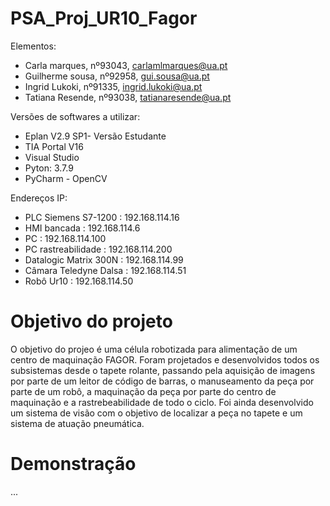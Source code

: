 # PSA_Proj_UR10_Fagor

Elementos:
* Carla marques, nº93043, carlamlmarques@ua.pt
* Guilherme sousa, nº92958, gui.sousa@ua.pt
* Ingrid Lukoki, nº91335, ingrid.lukoki@ua.pt
* Tatiana Resende, nº93038, tatianaresende@ua.pt

Versões de softwares a utilizar:
* Eplan V2.9 SP1- Versão Estudante
* TIA Portal V16
* Visual Studio
* Pyton: 3.7.9
* PyCharm - OpenCV

Endereços IP:
* PLC Siemens S7-1200 : 192.168.114.16
* HMI bancada :         192.168.114.6
* PC :   192.168.114.100
* PC rastreabilidade : 192.168.114.200
* Datalogic Matrix 300N : 192.168.114.99
* Câmara Teledyne Dalsa : 192.168.114.51
* Robô Ur10 : 192.168.114.50

# Objetivo do projeto
O objetivo do projeo é uma célula robotizada para alimentação de um centro de maquinação FAGOR. Foram projetados e desenvolvidos todos os subsistemas desde o tapete rolante, passando pela aquisição de imagens por parte de um leitor de código de barras, o manuseamento da peça por parte de um robô, a maquinação da peça por parte do centro de maquinação e a rastrebeabilidade de todo o ciclo. Foi ainda desenvolvido um sistema de visão com o objetivo de localizar a peça no tapete e um sistema de atuação pneumática.

# Demonstração
...
